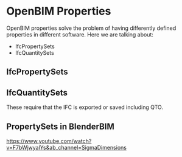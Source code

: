 # OpenBIM Properties

OpenBIM properties solve the problem of having differently defined properties in different software. Here we are talking about:
* IfcPropertySets
* IfcQuantitySets

## IfcPropertySets


## IfcQuantitySets
These require that the IFC is exported or saved including QTO.

## PropertySets in BlenderBIM
https://www.youtube.com/watch?v=F7bWjwyalYs&ab_channel=SigmaDimensions
